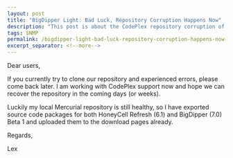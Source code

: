 ```yaml
---
layout: post
title: "BigDipper Light: Bad Luck, Repository Corruption Happens Now"
description: "This post is about the CodePlex repository corruption of #SNMP."
tags: SNMP
permalink: /bigdipper-light-bad-luck-repository-corruption-happens-now-1ee9e122e76c
excerpt_separator: <!--more-->
---
```

Dear users,

If you currently try to clone our repository and experienced errors, please come back later. I am working with CodePlex support now and hope we can recover the repository in the coming days (or weeks).

Luckily my local Mercurial repository is still healthy, so I have exported source code packages for both HoneyCell Refresh (6.1) and BigDipper (7.0) Beta 1 and uploaded them to the download pages already.

Regards,

Lex
<!--more-->